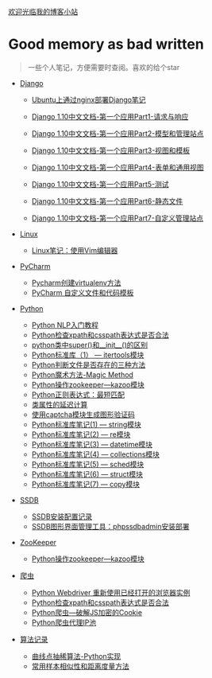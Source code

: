 [欢迎光临我的博客小站](http://www.spiderpy.cn/blog/)

# Good memory as bad written

> 一些个人笔记，方便需要时查阅。喜欢的给个star



* [Django](https://github.com/jhao104/memory-notes/tree/master/Django)

    * [Ubuntu上通过nginx部署Django笔记](https://github.com/jhao104/memory-notes/blob/master/Django/Ubuntu%E4%B8%8A%E9%80%9A%E8%BF%87nginx%E9%83%A8%E7%BD%B2Django%E7%AC%94%E8%AE%B0.md)

    * [Django 1.10中文文档-第一个应用Part1-请求与响应](https://github.com/jhao104/memory-notes/blob/master/Django/Django%201.10%E4%B8%AD%E6%96%87%E6%96%87%E6%A1%A3-%E7%AC%AC%E4%B8%80%E4%B8%AA%E5%BA%94%E7%94%A8Part1-%E8%AF%B7%E6%B1%82%E4%B8%8E%E5%93%8D%E5%BA%94.md)

    * [Django 1.10中文文档-第一个应用Part2-模型和管理站点](https://github.com/jhao104/memory-notes/blob/master/Django/Django%201.10%E4%B8%AD%E6%96%87%E6%96%87%E6%A1%A3-%E7%AC%AC%E4%B8%80%E4%B8%AA%E5%BA%94%E7%94%A8Part2-%E6%A8%A1%E5%9E%8B%E5%92%8C%E7%AE%A1%E7%90%86%E7%AB%99%E7%82%B9.md)

    * [Django 1.10中文文档-第一个应用Part3-视图和模板](https://github.com/jhao104/memory-notes/blob/master/Django/Django%201.10%E4%B8%AD%E6%96%87%E6%96%87%E6%A1%A3-%E7%AC%AC%E4%B8%80%E4%B8%AA%E5%BA%94%E7%94%A8Part3-%E8%A7%86%E5%9B%BE%E5%92%8C%E6%A8%A1%E6%9D%BF.md)

    * [Django 1.10中文文档-第一个应用Part4-表单和通用视图](https://github.com/jhao104/memory-notes/blob/master/Django/Django%201.10%E4%B8%AD%E6%96%87%E6%96%87%E6%A1%A3-%E7%AC%AC%E4%B8%80%E4%B8%AA%E5%BA%94%E7%94%A8Part4-%E8%A1%A8%E5%8D%95%E5%92%8C%E9%80%9A%E7%94%A8%E8%A7%86%E5%9B%BE.md)

    * [Django 1.10中文文档-第一个应用Part5-测试](https://github.com/jhao104/memory-notes/blob/master/Django/Django%201.10%E4%B8%AD%E6%96%87%E6%96%87%E6%A1%A3-%E7%AC%AC%E4%B8%80%E4%B8%AA%E5%BA%94%E7%94%A8Part5-%E6%B5%8B%E8%AF%95.md)
    
    * [Django 1.10中文文档-第一个应用Part6-静态文件](https://github.com/jhao104/memory-notes/blob/master/Django/Django%201.10%E4%B8%AD%E6%96%87%E6%96%87%E6%A1%A3-%E7%AC%AC%E4%B8%80%E4%B8%AA%E5%BA%94%E7%94%A8Part6-%E9%9D%99%E6%80%81%E6%96%87%E4%BB%B6.md)
    
    * [Django 1.10中文文档-第一个应用Part7-自定义管理站点](https://github.com/jhao104/memory-notes/blob/master/Django/Django%201.10%E4%B8%AD%E6%96%87%E6%96%87%E6%A1%A3-%E7%AC%AC%E4%B8%80%E4%B8%AA%E5%BA%94%E7%94%A8Part7-%E8%87%AA%E5%AE%9A%E4%B9%89%E7%AE%A1%E7%90%86%E7%AB%99%E7%82%B9.md)

* [Linux](https://github.com/jhao104/memory-notes/tree/master/Linux)

    * [Linux笔记：使用Vim编辑器](https://github.com/jhao104/memory-notes/blob/master/Linux/Linux%E7%AC%94%E8%AE%B0%EF%BC%9A%E4%BD%BF%E7%94%A8Vim%E7%BC%96%E8%BE%91%E5%99%A8.md)

* [PyCharm](https://github.com/jhao104/memory-notes/tree/master/Pycharm)

     * [Pycharm创建virtualenv方法](https://github.com/jhao104/memory-notes/blob/master/Pycharm/Pycharm%E5%88%9B%E5%BB%BAvirtualenv%E6%96%B9%E6%B3%95.md)
     * [PyCharm 自定义文件和代码模板](https://github.com/jhao104/memory-notes/blob/master/Pycharm/PyCharm%20%E8%87%AA%E5%AE%9A%E4%B9%89%E6%96%87%E4%BB%B6%E5%92%8C%E4%BB%A3%E7%A0%81%E6%A8%A1%E6%9D%BF.md)


* [Python](https://github.com/jhao104/memory-notes/tree/master/Python)

     * [Python NLP入门教程](https://github.com/jhao104/memory-notes/blob/master/Python/Python%20NLP%E5%85%A5%E9%97%A8%E6%95%99%E7%A8%8B.md)
     * [Python检查xpath和csspath表达式是否合法](https://github.com/jhao104/memory-notes/blob/master/Python/Python%E6%A3%80%E6%9F%A5xpath%E5%92%8Ccsspath%E8%A1%A8%E8%BE%BE%E5%BC%8F%E6%98%AF%E5%90%A6%E5%90%88%E6%B3%95.md)
     * [python类中super()和__init__()的区别](https://github.com/jhao104/memory-notes/blob/master/Python/python%E7%B1%BB%E4%B8%ADsuper\(\)%E5%92%8C__init__\(\)%E7%9A%84%E5%8C%BA%E5%88%AB.md)
     * [Python标准库（1） — itertools模块 ](https://github.com/jhao104/memory-notes/blob/master/Python/Python%E6%A0%87%E5%87%86%E5%BA%93%EF%BC%881%EF%BC%89%20%E2%80%94%20itertools%E6%A8%A1%E5%9D%97.md)
     * [Python判断文件是否存在的三种方法](https://github.com/jhao104/memory-notes/blob/master/Python/Python%E5%88%A4%E6%96%AD%E6%96%87%E4%BB%B6%E6%98%AF%E5%90%A6%E5%AD%98%E5%9C%A8%E7%9A%84%E4%B8%89%E7%A7%8D%E6%96%B9%E6%B3%95.md)
     * [Python魔术方法-Magic Method](https://github.com/jhao104/memory-notes/blob/master/Python/Python%E9%AD%94%E6%9C%AF%E6%96%B9%E6%B3%95-Magic%20Method.md)
     * [Python操作zookeeper—kazoo模块](https://github.com/jhao104/memory-notes/blob/master/ZooKeeper/Python%E6%93%8D%E4%BD%9Czookeeper%E2%80%94kazoo%E6%A8%A1%E5%9D%97.md)
     * [Python正则表达式：最短匹配](https://github.com/jhao104/memory-notes/blob/master/Python/Python%E6%AD%A3%E5%88%99%E8%A1%A8%E8%BE%BE%E5%BC%8F%EF%BC%9A%E6%9C%80%E7%9F%AD%E5%8C%B9%E9%85%8D.md)
     * [类属性的延迟计算](https://github.com/jhao104/memory-notes/blob/master/Python/%E7%B1%BB%E5%B1%9E%E6%80%A7%E7%9A%84%E5%BB%B6%E8%BF%9F%E8%AE%A1%E7%AE%97.md)
     * [使用captcha模块生成图形验证码](https://github.com/jhao104/memory-notes/blob/master/Python/%E4%BD%BF%E7%94%A8captcha%E6%A8%A1%E5%9D%97%E7%94%9F%E6%88%90%E5%9B%BE%E5%BD%A2%E9%AA%8C%E8%AF%81%E7%A0%81.md)
     * [Python标准库笔记(1) — string模块](https://github.com/jhao104/memory-notes/blob/master/Python/Python%E6%A0%87%E5%87%86%E5%BA%93%E7%AC%94%E8%AE%B0(1)%20%E2%80%94%20string%E6%A8%A1%E5%9D%97.md)
     * [Python标准库笔记(2) — re模块](https://github.com/jhao104/memory-notes/blob/master/Python/Python%E6%A0%87%E5%87%86%E5%BA%93%E7%AC%94%E8%AE%B0(2)%20%E2%80%94%20re%E6%A8%A1%E5%9D%97.md)
     * [Python标准库笔记(3) — datetime模块](https://github.com/jhao104/memory-notes/blob/master/Python/Python%E6%A0%87%E5%87%86%E5%BA%93%E7%AC%94%E8%AE%B0(3)%20%E2%80%94%20datetime%E6%A8%A1%E5%9D%97.md)
     * [Python标准库笔记(4) — collections模块](https://github.com/jhao104/memory-notes/blob/master/Python/Python%E6%A0%87%E5%87%86%E5%BA%93%E7%AC%94%E8%AE%B0(4)%20%E2%80%94%20collections%E6%A8%A1%E5%9D%97.md)
     * [Python标准库笔记(5) — sched模块](https://github.com/jhao104/memory-notes/blob/master/Python/Python%E6%A0%87%E5%87%86%E5%BA%93%E7%AC%94%E8%AE%B0(5)%20%E2%80%94%20sched%E6%A8%A1%E5%9D%97.md)
     * [Python标准库笔记(6) — struct模块](https://github.com/jhao104/memory-notes/blob/master/Python/Python%E6%A0%87%E5%87%86%E5%BA%93%E7%AC%94%E8%AE%B0(6)%20%E2%80%94%20struct%E6%A8%A1%E5%9D%97.md)
     * [Python标准库笔记(7) — copy模块](https://github.com/jhao104/memory-notes/blob/master/Python/Python%E6%A0%87%E5%87%86%E5%BA%93%E7%AC%94%E8%AE%B0(7)%20%E2%80%94%20copy%E6%A8%A1%E5%9D%97.md)

* [SSDB](https://github.com/jhao104/memory-notes/tree/master/SSDB)

     * [SSDB安装配置记录](https://github.com/jhao104/memory-notes/blob/master/SSDB/SSDB%E5%AE%89%E8%A3%85%E9%85%8D%E7%BD%AE%E8%AE%B0%E5%BD%95.md)
     * [SSDB图形界面管理工具：phpssdbadmin安装部署](https://github.com/jhao104/memory-notes/blob/master/SSDB/SSDB%E5%9B%BE%E5%BD%A2%E7%95%8C%E9%9D%A2%E7%AE%A1%E7%90%86%E5%B7%A5%E5%85%B7%EF%BC%9Aphpssdbadmin%E5%AE%89%E8%A3%85%E9%83%A8%E7%BD%B2.md)

* [ZooKeeper](https://github.com/jhao104/memory-notes/tree/master/ZooKeeper)

     * [Python操作zookeeper—kazoo模块](https://github.com/jhao104/memory-notes/blob/master/ZooKeeper/Python%E6%93%8D%E4%BD%9Czookeeper%E2%80%94kazoo%E6%A8%A1%E5%9D%97.md)

* [爬虫](https://github.com/jhao104/memory-notes/tree/master/%E7%88%AC%E8%99%AB)

     * [Python Webdriver 重新使用已经打开的浏览器实例](https://github.com/jhao104/memory-notes/blob/master/%E7%88%AC%E8%99%AB/Python%20Webdriver%20%E9%87%8D%E6%96%B0%E4%BD%BF%E7%94%A8%E5%B7%B2%E7%BB%8F%E6%89%93%E5%BC%80%E7%9A%84%E6%B5%8F%E8%A7%88%E5%99%A8%E5%AE%9E%E4%BE%8B.md)
     * [Python检查xpath和csspath表达式是否合法](https://github.com/jhao104/memory-notes/blob/master/%E7%88%AC%E8%99%AB/Python%E6%A3%80%E6%9F%A5xpath%E5%92%8Ccsspath%E8%A1%A8%E8%BE%BE%E5%BC%8F%E6%98%AF%E5%90%A6%E5%90%88%E6%B3%95.md)
     * [Python爬虫—破解JS加密的Cookie](https://github.com/jhao104/memory-notes/blob/master/Python/Python%E7%88%AC%E8%99%AB%E2%80%94%E7%A0%B4%E8%A7%A3JS%E5%8A%A0%E5%AF%86%E7%9A%84Cookie.md)
     * [Python爬虫代理IP池](https://github.com/jhao104/memory-notes/blob/master/%E7%88%AC%E8%99%AB/Python%E7%88%AC%E8%99%AB%E4%BB%A3%E7%90%86IP%E6%B1%A0.md)

* [算法记录](https://github.com/jhao104/memory-notes/tree/master/%E7%AE%97%E6%B3%95%E8%AE%B0%E5%BD%95)

    * [曲线点抽稀算法-Python实现](https://github.com/jhao104/memory-notes/blob/master/%E7%AE%97%E6%B3%95%E8%AE%B0%E5%BD%95/%E6%9B%B2%E7%BA%BF%E7%82%B9%E6%8A%BD%E7%A8%80%E7%AE%97%E6%B3%95-Python%E5%AE%9E%E7%8E%B0.md)
    * [常用样本相似性和距离度量方法](https://github.com/jhao104/memory-notes/blob/master/算法记录/常用样本相似性和距度量方法.md)






